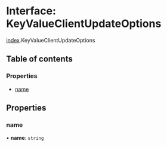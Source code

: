 # Interface: KeyValueClientUpdateOptions

[index](../modules/index.md).KeyValueClientUpdateOptions

## Table of contents

### Properties

- [name](index.KeyValueClientUpdateOptions.md#name)

## Properties

### <a id="name" name="name"></a> name

• **name**: `string`
